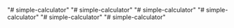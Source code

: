 "# simple-calculator" 
"# simple-calculator" 
"# simple-calculator" 
"# simple-calculator" 
"# simple-calculator" 
"# simple-calculator" 
